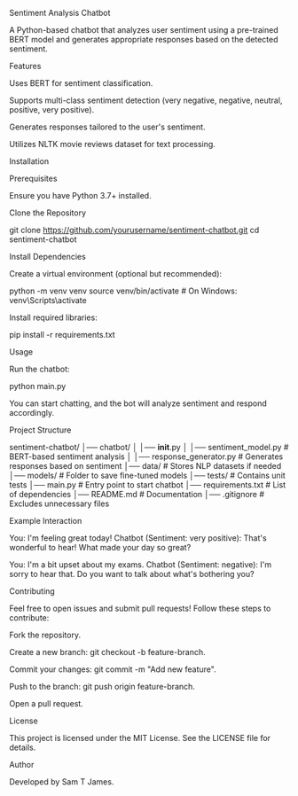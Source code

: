 Sentiment Analysis Chatbot

A Python-based chatbot that analyzes user sentiment using a pre-trained BERT model and generates appropriate responses based on the detected sentiment.

Features

Uses BERT for sentiment classification.

Supports multi-class sentiment detection (very negative, negative, neutral, positive, very positive).

Generates responses tailored to the user's sentiment.

Utilizes NLTK movie reviews dataset for text processing.

Installation

Prerequisites

Ensure you have Python 3.7+ installed.

Clone the Repository

git clone https://github.com/yourusername/sentiment-chatbot.git
cd sentiment-chatbot

Install Dependencies

Create a virtual environment (optional but recommended):

python -m venv venv
source venv/bin/activate  # On Windows: venv\Scripts\activate

Install required libraries:

pip install -r requirements.txt

Usage

Run the chatbot:

python main.py

You can start chatting, and the bot will analyze sentiment and respond accordingly.

Project Structure

sentiment-chatbot/
│── chatbot/
│   │── __init__.py
│   │── sentiment_model.py  # BERT-based sentiment analysis
│   │── response_generator.py  # Generates responses based on sentiment
│── data/  # Stores NLP datasets if needed
│── models/  # Folder to save fine-tuned models
│── tests/  # Contains unit tests
│── main.py  # Entry point to start chatbot
│── requirements.txt  # List of dependencies
│── README.md  # Documentation
│── .gitignore  # Excludes unnecessary files

Example Interaction

You: I'm feeling great today!
Chatbot (Sentiment: very positive): That's wonderful to hear! What made your day so great?

You: I'm a bit upset about my exams.
Chatbot (Sentiment: negative): I'm sorry to hear that. Do you want to talk about what's bothering you?

Contributing

Feel free to open issues and submit pull requests! Follow these steps to contribute:

Fork the repository.

Create a new branch: git checkout -b feature-branch.

Commit your changes: git commit -m "Add new feature".

Push to the branch: git push origin feature-branch.

Open a pull request.

License

This project is licensed under the MIT License. See the LICENSE file for details.

Author

Developed by Sam T James.
